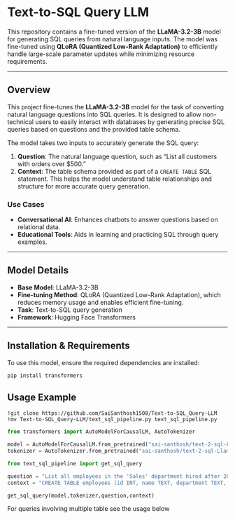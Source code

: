 # Text-to-SQL Query LLM

This repository contains a fine-tuned version of the **LLaMA-3.2-3B** model for generating SQL queries from natural language inputs. The model was fine-tuned using **QLoRA (Quantized Low-Rank Adaptation)** to efficiently handle large-scale parameter updates while minimizing resource requirements.  

---

## Overview

This project fine-tunes the **LLaMA-3.2-3B** model for the task of converting natural language questions into SQL queries. It is designed to allow non-technical users to easily interact with databases by generating precise SQL queries based on questions and the provided table schema.

The model takes two inputs to accurately generate the SQL query:

1. **Question**: The natural language question, such as “List all customers with orders over $500.”  
2. **Context**: The table schema provided as part of a `CREATE TABLE` SQL statement. This helps the model understand table relationships and structure for more accurate query generation.

### Use Cases
- **Conversational AI**: Enhances chatbots to answer questions based on relational data.
- **Educational Tools**: Aids in learning and practicing SQL through query examples.
  
---

## Model Details
- **Base Model**: LLaMA-3.2-3B  
- **Fine-tuning Method**: QLoRA (Quantized Low-Rank Adaptation), which reduces memory usage and enables efficient fine-tuning.  
- **Task**: Text-to-SQL query generation  
- **Framework**: Hugging Face Transformers  

---

## Installation & Requirements

To use this model, ensure the required dependencies are installed:

```bash
pip install transformers
```

## Usage Example
```
!git clone https://github.com/SaiSanthosh1508/Text-to-SQL_Query-LLM
!mv Text-to-SQL_Query-LLM/text_sql_pipeline.py text_sql_pipeline.py
```

```python
from transformers import AutoModelForCausalLM, AutoTokenizer

model = AutoModelForCausalLM.from_pretrained("sai-santhosh/text-2-sql-Llama-3.2-3B",load_in_4bit=True)
tokenizer = AutoTokenizer.from_pretrained("sai-santhosh/text-2-sql-Llama-3.2-3B")

from text_sql_pipeline import get_sql_query

question = "List all employees in the 'Sales' department hired after 2020."
context = "CREATE TABLE employees (id INT, name TEXT, department TEXT, hire_date DATE);"

get_sql_query(model,tokenizer,question,context)
```
For queries involving multiple table see the usage below

```python

```

